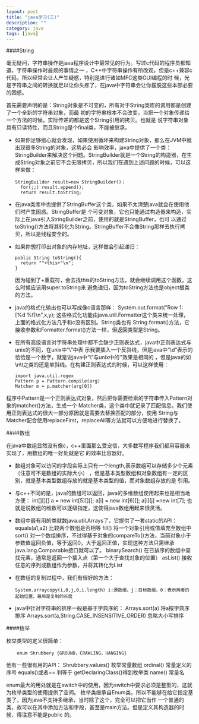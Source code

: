 ```yaml
---
layout: post
title: "java学习(三)"
description: ""
category: java
tags: [java]
---
```

####String

毫无疑问，字符串操作是java程序设计中最常见的行为。写过c代码的程序员都知道，字符串操作时最烦的事情之一
，C++中字符串操作有所改观，但是c++兼容c代码，所以经常会让人产生疑惑，特别是进行诸如MFC这类GUI编程的时
候，光是字符串之间的转换就足以让你头疼了，在java中字符串会让你摆脱这些本部必要的困惑。

首先需要声明的是：String对象是不可变的，所有对于String类库的调用都是创建了一个全新的字符串对象，而最
初的字符串根本不会改变，当把一个对象传递给一个方法的时候，实际传递的都是这个String引用的拷贝。也就是
说字符串对象具有只读特性，而且String是个final类，不能被继承。

  * 如果你足够细心就会发现，如果使用循环来构建String对象，那么在JVM中就出现很多String的对象，这势必会
影响效率，java中提供了一个类：StringBuilder来解决这个问题。StringBuilder就是一个String的构造器，在生
成String对象之前它不会无限拷贝，所以我们在遇到上述问题的时候，可以这样来做：

        StringBuilder result=new StringBuilder()；
          for(;;) result.append();
          return result.toString;
  
  * 在java类库中也提供了StringBuffer这个类，如果不太清楚java就会在使用他们时产生困惑。StringBuffer是
个可变对象，它也只能通过构造器来构造，实际上在java引入StringBuilder之前，使用的就是StringBuffer，也可
以通过toString()方法将其转化为String。StringBuffer不会像String那样去执行拷贝，所以是线程安全的。

  * 如果你想打印出对象的内存地址，这样做会引起递归：
  
        public String toString(){
          return ""+this+"\n";
        }
    因为碰到了+重载符，会去找this的toString方法，就会继续调用这个函数，这么时候应该用super.toString来
避免递归，因为toString方法也是object根类的方法。

  * java的格式化输出也可以写成像c语言那样：
        System.out.format("Row 1: [%d %f]\n",x,y);
    这些格式化功能由java.util.Formatter这个类来统一处理，上面的格式化方法几乎和c没有区别。String类也有
String.format()方法，它接收参数和Formatter.format()方法一样，但返回类型是String。

  * 在所有高级语言对字符串处理中都不会缺少正则表达式，java中正则表达式与unix的不同，在unix中“\\”中表
示我要插入一个反斜线，但是java中“\\d”表示的恰恰是一个数字，就是说java中“\\”与unix中的'\'效果是相同的
，但是java的如\n\t之类的还是单斜线。在构建正则表达式的时候，可以这样使用：

        import java.util.regex
        Pattern p = Pattern.compile(arg)
        Matcher m = p.matcher(arg[0])
   程序中Pattern是一个正则表达式对象，然后把你需要检索的字符串传入Pattern对象的matcher()方法，生成一个
Matcher类，这个类中就记录了匹配信息。我们使用正则表达式的很大一部分原因就是需要去替换匹配的部分，使用
String与Matcher配合使用replaceFirst，replaceAll等方法就可以方便地进行替换了。

####数组

在java中数组显然没有像c，c++里面那么受宠信，大多数写程序我们都用容器来实现了，用数组的唯一好处就是它
的效率比容器好。

  * 数组对象可以访问的字段实际上只有一个length,表示数组可以存储多少个元素（注意可不是数组的实际大小）
，但是基本类型数组和对象数组有一定的区别，就是基本类型数组存放的就是基本类型的值，而对象数组存放的是
引用。
  
  * 与c++不同的是，java的数组可以返回，java的多维数组使用起来也是相当地方便：
        int[][][] a = new int[5][][];
        a[i] = new int[6][];
        a[i][j] =new int[7];
   也就是说数组的维数可以逐级指定，这使得java数组用起来很灵活。

  * 数组中最有用的类就数java.util.Arrays了，它提供了一套static的API：
        equals(a1,a2)  比较两个数组是否相等
        fill()         将一个对象引用或值填充至数组中
        sort()         对一个数组排序，不过得基于对象的compareTo()方法，当前对象小于参数值返回负值，等于返回0，大于返回正值，实现这种方法只需继承java.lang.Comparable接口就可以了。
        binarySearch() 在已排序的数组中查找元素，通常是返回一个插入点（第一个大于查找对象的位置）
        asList()       接收任意的序列或数组作为参数，并将其转化为List

  * 在数组的复制过程中，我们有很好的方法：
        
        System.arraycopy(i,0,j,0,i.length) i:源数组，j：目标数组，0：表示两者的起始位置，最后是复制的长度
        
  * java中针对字符串的排序一般是基于字典序的：
        Arrays.sort(a)   将a按字典序排序
        Arrays.sort(a,String.CASE_INSENSITIVE_ORDER)  忽略大小写排序

####枚举

枚举类型的定义很简单：

        enum Shrubbery {GROUND，CRAWLING，HANGING}

他有一些很有用的API：
        Shrubbery.values() 枚举常量数组
        ordinal()          常量定义的序号
        equals()或者==     判等于
        getDeclaringClass()得到枚举类
        name()             常量名
        
enum最大的用处就是在switch中的使用，因为switch中要求必须是整型的，这就为枚举类型的使用提供了空间。
枚举类继承自Enum类，所以不能够在给它指定基类了，因为java不支持多继承，当时除了这个，完全可以把它当作
一个普通的类，故可以在其中添加方法和字段，甚至是main方法。但是定义其构造器的时候，得注意不能是public
的。




























        
        
        
        
        
        
        
        
        
        
        
        
        
        
        
        
        
        
        
        
        
        
        
        
        
        
        
        
        
        
        
        
        


































































  






























   
   
  
  
	
	
	
	
	
	
	
	
	
	
	
	
  